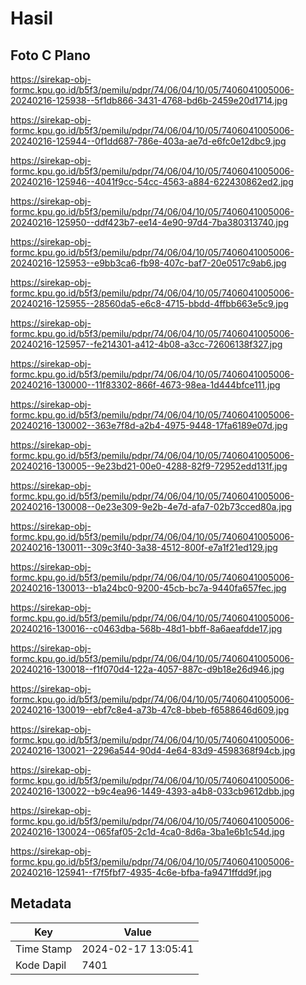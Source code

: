 # Hasil

## Foto C Plano

https://sirekap-obj-formc.kpu.go.id/b5f3/pemilu/pdpr/74/06/04/10/05/7406041005006-20240216-125938--5f1db866-3431-4768-bd6b-2459e20d1714.jpg

https://sirekap-obj-formc.kpu.go.id/b5f3/pemilu/pdpr/74/06/04/10/05/7406041005006-20240216-125944--0f1dd687-786e-403a-ae7d-e6fc0e12dbc9.jpg

https://sirekap-obj-formc.kpu.go.id/b5f3/pemilu/pdpr/74/06/04/10/05/7406041005006-20240216-125946--4041f9cc-54cc-4563-a884-622430862ed2.jpg

https://sirekap-obj-formc.kpu.go.id/b5f3/pemilu/pdpr/74/06/04/10/05/7406041005006-20240216-125950--ddf423b7-ee14-4e90-97d4-7ba380313740.jpg

https://sirekap-obj-formc.kpu.go.id/b5f3/pemilu/pdpr/74/06/04/10/05/7406041005006-20240216-125953--e9bb3ca6-fb98-407c-baf7-20e0517c9ab6.jpg

https://sirekap-obj-formc.kpu.go.id/b5f3/pemilu/pdpr/74/06/04/10/05/7406041005006-20240216-125955--28560da5-e6c8-4715-bbdd-4ffbb663e5c9.jpg

https://sirekap-obj-formc.kpu.go.id/b5f3/pemilu/pdpr/74/06/04/10/05/7406041005006-20240216-125957--fe214301-a412-4b08-a3cc-72606138f327.jpg

https://sirekap-obj-formc.kpu.go.id/b5f3/pemilu/pdpr/74/06/04/10/05/7406041005006-20240216-130000--11f83302-866f-4673-98ea-1d444bfce111.jpg

https://sirekap-obj-formc.kpu.go.id/b5f3/pemilu/pdpr/74/06/04/10/05/7406041005006-20240216-130002--363e7f8d-a2b4-4975-9448-17fa6189e07d.jpg

https://sirekap-obj-formc.kpu.go.id/b5f3/pemilu/pdpr/74/06/04/10/05/7406041005006-20240216-130005--9e23bd21-00e0-4288-82f9-72952edd131f.jpg

https://sirekap-obj-formc.kpu.go.id/b5f3/pemilu/pdpr/74/06/04/10/05/7406041005006-20240216-130008--0e23e309-9e2b-4e7d-afa7-02b73cced80a.jpg

https://sirekap-obj-formc.kpu.go.id/b5f3/pemilu/pdpr/74/06/04/10/05/7406041005006-20240216-130011--309c3f40-3a38-4512-800f-e7a1f21ed129.jpg

https://sirekap-obj-formc.kpu.go.id/b5f3/pemilu/pdpr/74/06/04/10/05/7406041005006-20240216-130013--b1a24bc0-9200-45cb-bc7a-9440fa657fec.jpg

https://sirekap-obj-formc.kpu.go.id/b5f3/pemilu/pdpr/74/06/04/10/05/7406041005006-20240216-130016--c0463dba-568b-48d1-bbff-8a6aeafdde17.jpg

https://sirekap-obj-formc.kpu.go.id/b5f3/pemilu/pdpr/74/06/04/10/05/7406041005006-20240216-130018--f1f070d4-122a-4057-887c-d9b18e26d946.jpg

https://sirekap-obj-formc.kpu.go.id/b5f3/pemilu/pdpr/74/06/04/10/05/7406041005006-20240216-130019--ebf7c8e4-a73b-47c8-bbeb-f6588646d609.jpg

https://sirekap-obj-formc.kpu.go.id/b5f3/pemilu/pdpr/74/06/04/10/05/7406041005006-20240216-130021--2296a544-90d4-4e64-83d9-4598368f94cb.jpg

https://sirekap-obj-formc.kpu.go.id/b5f3/pemilu/pdpr/74/06/04/10/05/7406041005006-20240216-130022--b9c4ea96-1449-4393-a4b8-033cb9612dbb.jpg

https://sirekap-obj-formc.kpu.go.id/b5f3/pemilu/pdpr/74/06/04/10/05/7406041005006-20240216-130024--065faf05-2c1d-4ca0-8d6a-3ba1e6b1c54d.jpg

https://sirekap-obj-formc.kpu.go.id/b5f3/pemilu/pdpr/74/06/04/10/05/7406041005006-20240216-125941--f7f5fbf7-4935-4c6e-bfba-fa9471ffdd9f.jpg


## Metadata

| Key        | Value               |
| ---------- | ------------------- |
| Time Stamp | 2024-02-17 13:05:41 |
| Kode Dapil | 7401                |



